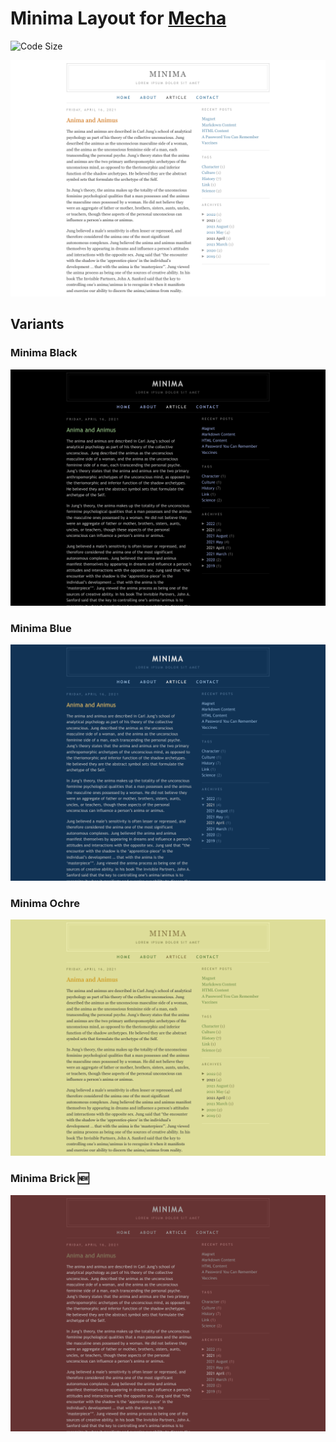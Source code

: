 Minima Layout for [Mecha](https://github.com/mecha-cms/mecha)
=============================================================

![Code Size](https://img.shields.io/github/languages/code-size/mecha-cms/y.blogger-minima?color=%23444&style=for-the-badge)

![Blogger: Minima White](index.png?v=2023-12-12)

Variants
--------

### Minima Black

![Blogger: Minima Black](index/1.png?v=2023-12-12)

### Minima Blue

![Blogger: Minima Blue](index/2.png?v=2023-12-12)

### Minima Ochre

![Blogger: Minima Ochre](index/3.png?v=2023-12-12)

### Minima Brick 🆕

![Blogger: Minima Brick](index/4.png?v=2023-12-12)